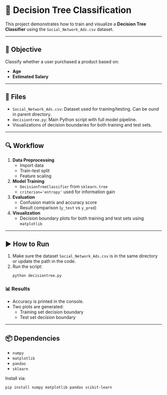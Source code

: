 # 🌳 Decision Tree Classification

This project demonstrates how to train and visualize a **Decision Tree Classifier** using the `Social_Network_Ads.csv` dataset.

---

## 📌 Objective

Classify whether a user purchased a product based on:
- **Age**
- **Estimated Salary**

---

## 📁 Files

- `Social_Network_Ads.csv`: Dataset used for training/testing. Can be ound in parent directory.
- `decisiontree.py`: Main Python script with full model pipeline.
- Visualizations of decision boundaries for both training and test sets.

---

## 🔍 Workflow

1. **Data Preprocessing**
    - Import data
    - Train-test split
    - Feature scaling
2. **Model Training**
    - `DecisionTreeClassifier` from `sklearn.tree`
    - `criterion='entropy'` used for information gain
3. **Evaluation**
    - Confusion matrix and accuracy score
    - Result comparison (`y_test` vs `y_pred`)
4. **Visualization**
    - Decision boundary plots for both training and test sets using `matplotlib`

---

## ▶️ How to Run

1. Make sure the dataset `Social_Network_Ads.csv` is in the same directory or update the path in the code.
2. Run the script:
    ```bash
    python decisiontree.py
    ```

### 📊 Results

- Accuracy is printed in the console.
- Two plots are generated:
    - Training set decision boundary
    - Test set decision boundary

---

## 📦 Dependencies

- `numpy`
- `matplotlib`
- `pandas`
- `sklearn`

Install via:

```bash
pip install numpy matplotlib pandas scikit-learn
```